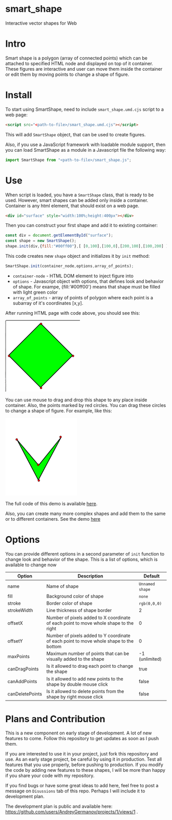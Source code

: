 # smart_shape

Interactive vector shapes for Web

# Intro

Smart shape is a polygon (array of connected points) which can be attached to specified HTML node and displayed on top of it container. These figures are interactive and user can move them inside the container or edit them by moving points to change a shape of figure.

# Install

To start using SmartShape, need to include `smart_shape.umd.cjs` script to a web page:

```html
<script src="<path-to-file>/smart_shape.umd.cjs"></script>
```

This will add `SmartShape` object, that can be used to create figures.

Also, if you use a JavaScript framework with loadable module support, then you can load SmartShape as a module in a Javascript file the following way:

```javascript
import SmartShape from "<path-to-file>/smart_shape.js";
```

# Use

When script is loaded, you have a `SmartShape` class, that is ready to be used. However, smart shapes can be added only inside a container. Container is any html element, that should exist on a web page.

```html
<div id="surface" style="width:100%;height:400px"></div>
```

Then you can construct your first shape and add it to existing container:

```javascript
const div = document.getElementById("surface");
const shape = new SmartShape();
shape.init(div,{fill:"#00ff00"},[ [0,100],[100,0],[200,100],[100,200] ]);
```

This code creates new `shape` object and initializes it by `init` method:

```javascript
SmartShape.init(container_node,options,array_of_points);
```

* `container-node` - HTML DOM element to inject figure into
* `options` - Javascript object with options, that defines look and behavior of shape. For exampe, {fill:'#00ff00'} means that shape must be filled with light green color
* `array_of_points` - array of points of polygon where each point is a subarray of it's coordinates [x,y].

After running HTML page with code above, you should see this:

![demo1](./assets/demo1.png)

You can use mouse to drag and drop this shape to any place inside container. Also, the points marked by red circles. You can drag these circles to change a shape of figure. For example, like this:

![demo2](./assets/demo2.png)

The full code of this demo is available [here](./tests/prod/demo.html).

Also, you can create many more complex shapes and add them to the same or to different containers. See the demo [here](https://code.germanov.dev/smart_shape/tests/prod/index.html)

# Options

You can provide different options in a second parameter of `init` function to change look and behavior of the shape. This is a list of options, which is available to change now


| Option          | Description                                                                            | Default         |
|-----------------|----------------------------------------------------------------------------------------|-----------------|
| name            | Name of shape                                                                          | `Unnamed shape` |
| fill            | Background color of shape                                                              | `none`          |
| stroke          | Border color of shape                                                                  | `rgb(0,0,0)`    |
| strokeWidth     | Line thickness of shape border                                                         | 2               |
| offsetX         | Number of pixels added to X coordinate of each point to move whole shape to the right  | 0               |
| offsetY         | Number of pixels added to Y coordinate of each point to move whole shape to the bottom | 0               |
| maxPoints       | Maximum number of points that can be visually added to the shape                       | -1 (unlimited)  |
| canDragPoints   | Is it allowed to drag each point to change the shape                                   | true            |
| canAddPoints    | Is it allowed to add new points to the shape by double mouse click                     | false           |
| canDeletePoints | Is it allowed to delete points from the shape by right mouse click                     | false           |

# Plans and Contribution

This is a new component on early stage of development. A lot of new features to come. Follow this repository to get updates as soon as I push them. 

If you are interested to use it in your project, just fork this repository and use. As an early stage project, be careful by using it in production. Test all features that you use properly, before pushing to production. If you modify the code by adding new features to these shapes, I will be more than happy if you share your code with my repository. 

If you find bugs or have some great ideas to add here, feel free to post a message on `Disussions` tab of this repo. Perhaps I will include it to development plan.

The development plan is public and available here: https://github.com/users/AndreyGermanov/projects/1/views/1 .


